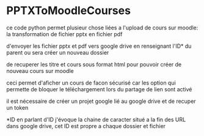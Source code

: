 # PPTXToMoodleCourses

ce code python permet plusieur chose liées a l'upload de cours sur moodle:
 la transformation de fichier pptx en fichier pdf

 d'envoyer les fichier pptx et pdf vers google drive en renseignant l'ID* du parent ou sera créer un nouveau dossier

 de recuperer les titre et cours sous format html pour pouvoir créer de nouveau cours sur moodle

ceci permet d'aficher un cours de facon sécurisé car les option qui permette de bloquer le téléchargement lors du partage de lien sont activé


il est nécessaire de créer un projet google lié au google drive et de recuper un token


 *ID en parlant d'ID j'évoque la chaine de caracter situé a la fin des URL dans google drive, cet ID est propre a chaque dossier et fichier
 
 
